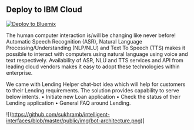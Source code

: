 
## Deploy to IBM Cloud
[![Deploy to Bluemix](https://bluemix.net/deploy/button.png)](https://bluemix.net/deploy?repository=https://github.com/sukhramb/intelligent-interfaces.git)

The human computer interaction is/will be changing like never before! Automatic Speech Recognition (ASR), Natural Language Processing/Understanding (NLP/NLU) and Text To Speech (TTS) makes it possible to interact with computers using natural language using voice and text respectively. Availability of ASR, NLU and TTS services and API from leading cloud vendors makes it easy to adopt these technologies within enterprise.

We came with Lending Helper chat-bot idea which will help for customers to their Lending requirements. The solution provides capability to serve below intents.
•	Initiate new Loan application
•	Check the status of their Lending application
•	General FAQ around Lending.


![(https://github.com/sukhramb/intelligent-interfaces/blob/master/public/img/bot-architecture.png)]
